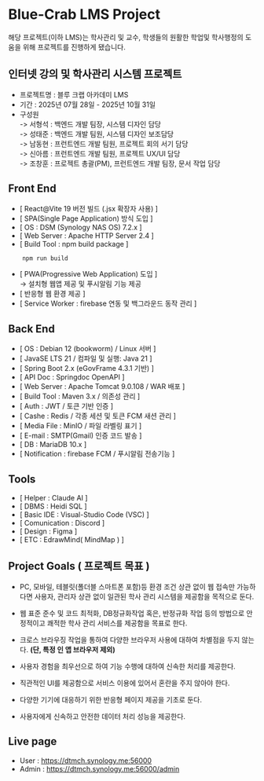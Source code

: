 # Blue-Crab LMS Project

해당 프로젝트(이하 LMS)는 학사관리 및 교수, 학생들의 원활한 학업및 학사행정의 도움을 위해 프로젝트를 진행하게 됐습니다.


## 인터넷 강의 및 학사관리 시스템 프로젝트
- 프로젝트명 : 블루 크랩 아카데미 LMS
- 기간 : 2025년 07월 28일 - 2025년 10월 31일
- 구성원   
-> 서형석 : 백엔드 개발 팀장, 시스템 디자인 담당   
-> 성태준 : 백엔드 개발 팀원, 시스템 디자인 보조담당   
-> 남동현 : 프런트엔드 개발 팀원, 프로젝트 회의 서기 담당    
-> 신아름 : 프런트엔드 개발 팀원, 프로젝트 UX/UI 담당   
-> 조창훈 : 프로젝트 총괄(PM), 프런트엔드 개발 팀장, 문서 작업 담당


## Front End
- [ React@Vite 19 버전 빌드 (.jsx 확장자 사용) ]   
- [ SPA(Single Page Application) 방식 도입 ]   
- [ OS : DSM (Synology NAS OS) 7.2.x ]   
- [ Web Server : Apache HTTP Server 2.4 ]   
- [ Build Tool : npm build package ]  

```cmd
    npm run build
```   

- [ PWA(Progressive Web Application) 도입 ]   
-> 설치형 웹앱 제공 및 푸시알림 기능 제공
- [ 반응형 웹 환경 제공 ]   
- [ Service Worker : firebase 연동 및 백그라운드 동작 관리 ]      


## Back End
- [ OS : Debian 12 (bookworm) / Linux 서버 ]   
- [ JavaSE LTS 21 / 컴파일 및 실행: Java 21 ]   
- [ Spring Boot 2.x (eGovFrame 4.3.1 기반) ]   
- [ API Doc : Springdoc OpenAPI ]   
- [ Web Server : Apache Tomcat 9.0.108 / WAR 배포 ]   
- [ Build Tool : Maven 3.x / 의존성 관리 ]   
- [ Auth : JWT / 토큰 기반 인증 ]   
- [ Cashe : Redis / 각종 세션 및 토큰 FCM 새션 관리 ]   
- [ Media File : MinIO / 파일 라벨링 표기 ]   
- [ E-mail : SMTP(Gmail) 인증 코드 발송 ]   
- [ DB : MariaDB 10.x ]   
- [ Notification : firebase FCM / 푸시알림 전송기능 ]   


## Tools
- [ Helper : Claude AI ]
- [ DBMS : Heidi SQL ]
- [ Basic IDE : Visual-Studio Code (VSC) ]
- [ Comunication : Discord ]
- [ Design : Figma ]
- [ ETC : EdrawMind( MindMap ) ]


## Project Goals ( 프로젝트 목표 )
- PC, 모바일, 테블릿(폴더블 스마트폰 포함)등 환경 조건 상관 없이 웹 접속만 가능하다면 사용자, 관리자 상관 없이 일관된 학사 관리 시스템을 제공함을 목적으로 둔다.   

- 웹 표준 준수 및 코드 최적화, DB정규화작업 혹은, 반정규화 작업 등의 방법으로 안정적이고 쾌적한 학사 관리 서비스를 제공함을 목표로 한다.   

- 크로스 브라우징 작업을 통하여 다양한 브라우저 사용에 대하여 차별점을 두지 않는다.  **(단, 특정 인 앱 브라우저 제외)**    
  
- 사용자 경험을 최우선으로 하여 기능 수행에 대하여 신속한 처리를 제공한다.   

- 직관적인 UI를 제공함으로 서비스 이용에 있어서 혼란을 주지 않아야 한다.   

- 다양한 기기에 대응하기 위한 반응형 페이지 제공을 기초로 둔다.   

- 사용자에게 신속하고 안전한 데이터 처리 성능을 제공한다.   


## Live page
- User : https://dtmch.synology.me:56000   
- Admin : https://dtmch.synology.me:56000/admin   